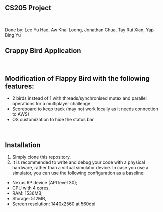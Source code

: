 ## CS205 Project

<br/>

Done by: Lee Yu Hao, Aw Khai Loong, Jonathan Chua, Tay Rui Xian, Yap Bing Yu

## Crappy Bird Application

<br/>

## Modification of Flappy Bird with the following features:

- 2 birds instead of 1 with threads/synchronised mutex and parallel operations for a multiplayer challenge
- Scoreboard to keep track (may not work locally as it needs connection to AWS)
- OS customization to hide the status bar

<br/>

## Installation

1) Simply clone this repository. 
2) It is recommended to write and debug your code with a physical hardware, rather than a
virtual simulator device. In case you use a simulator, you can use the following configuration
as a baseline:
- Nexus 6P device (API level 30);
- CPU with 4 cores,
- RAM: 1536MB,
- Storage: 512MB,
- Screen resolution: 1440x2560 at 560dpi